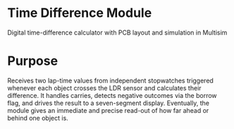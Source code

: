 # Time Difference Module
Digital time-difference calculator with PCB layout and simulation in Multisim 

# Purpose

Receives two lap-time values from independent stopwatches triggered whenever each object crosses the LDR sensor and calculates their difference. It handles carries, detects negative outcomes via the borrow flag, and drives the result to a seven-segment display. Eventually, the module gives an immediate and precise read-out of how far ahead or behind one object is.
